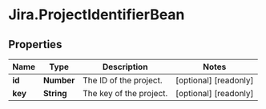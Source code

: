 # Jira.ProjectIdentifierBean

## Properties

Name | Type | Description | Notes
------------ | ------------- | ------------- | -------------
**id** | **Number** | The ID of the project. | [optional] [readonly] 
**key** | **String** | The key of the project. | [optional] [readonly] 



